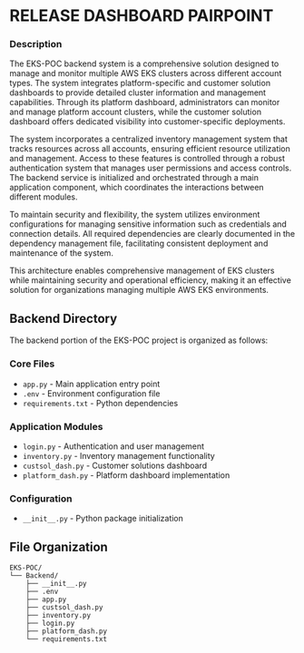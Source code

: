 # RELEASE DASHBOARD PAIRPOINT

### Description

The EKS-POC backend system is a comprehensive solution designed to manage and monitor multiple AWS EKS clusters across different account types. The system integrates platform-specific and customer solution dashboards to provide detailed cluster information and management capabilities. Through its platform dashboard, administrators can monitor and manage platform account clusters, while the customer solution dashboard offers dedicated visibility into customer-specific deployments.

The system incorporates a centralized inventory management system that tracks resources across all accounts, ensuring efficient resource utilization and management. Access to these features is controlled through a robust authentication system that manages user permissions and access controls. The backend service is initialized and orchestrated through a main application component, which coordinates the interactions between different modules.

To maintain security and flexibility, the system utilizes environment configurations for managing sensitive information such as credentials and connection details. All required dependencies are clearly documented in the dependency management file, facilitating consistent deployment and maintenance of the system.

This architecture enables comprehensive management of EKS clusters while maintaining security and operational efficiency, making it an effective solution for organizations managing multiple AWS EKS environments.

## Backend Directory

The backend portion of the EKS-POC project is organized as follows:

### Core Files
- `app.py` - Main application entry point
- `.env` - Environment configuration file
- `requirements.txt` - Python dependencies

### Application Modules
- `login.py` - Authentication and user management
- `inventory.py` - Inventory management functionality
- `custsol_dash.py` - Customer solutions dashboard
- `platform_dash.py` - Platform dashboard implementation

### Configuration
- `__init__.py` - Python package initialization

## File Organization

```
EKS-POC/
└── Backend/
    ├── __init__.py
    ├── .env
    ├── app.py
    ├── custsol_dash.py
    ├── inventory.py
    ├── login.py
    ├── platform_dash.py
    └── requirements.txt
```
